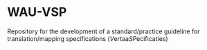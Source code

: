 # WAU-VSP
Repository for the development of a standard/practice guideline for translation/mapping specifications (*V*ertaa*SP*ecificaties)
